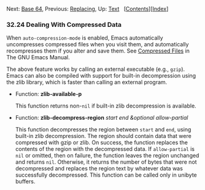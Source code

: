 

Next: [Base 64](Base-64.html), Previous: [Replacing](Replacing.html), Up: [Text](Text.html)   \[[Contents](index.html#SEC_Contents "Table of contents")]\[[Index](Index.html "Index")]

### 32.24 Dealing With Compressed Data

When `auto-compression-mode` is enabled, Emacs automatically uncompresses compressed files when you visit them, and automatically recompresses them if you alter and save them. See [Compressed Files](https://www.gnu.org/software/emacs/manual/html_node/emacs/Compressed-Files.html#Compressed-Files) in The GNU Emacs Manual.

The above feature works by calling an external executable (e.g., `gzip`). Emacs can also be compiled with support for built-in decompression using the zlib library, which is faster than calling an external program.

*   Function: **zlib-available-p**

    This function returns non-`nil` if built-in zlib decompression is available.

<!---->

*   Function: **zlib-decompress-region** *start end \&optional allow-partial*

    This function decompresses the region between `start` and `end`, using built-in zlib decompression. The region should contain data that were compressed with gzip or zlib. On success, the function replaces the contents of the region with the decompressed data. If `allow-partial` is `nil` or omitted, then on failure, the function leaves the region unchanged and returns `nil`. Otherwise, it returns the number of bytes that were not decompressed and replaces the region text by whatever data was successfully decompressed. This function can be called only in unibyte buffers.
